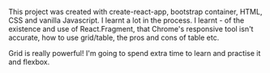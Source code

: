 This project was created with create-react-app, bootstrap container, HTML, CSS and vanilla Javascript. I learnt a lot in the process. I learnt - of the existence and use of React.Fragment, that Chrome's responsive tool isn't accurate, how to use grid/table, the pros and cons of table etc. 

Grid is really powerful! I'm going to spend extra time to learn and practise it and flexbox. 

## 
